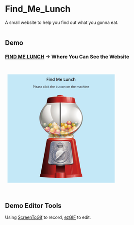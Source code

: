 # Find_Me_Lunch

A small website to help you find out what you gonna eat.
<br/>
<br/>

## Demo

### **[FIND ME LUNCH](http://www.yschen25.com/portfolio/findMeLunch/) -> Where You Can See the Website**
<br/>

<p align="enter">
   <img src="Find_Me_Lunch.gif" alt="Find_Me_Lunch" title="Find_Me_Lunch" width="70%">
</p>
<br/>

## Demo Editor Tools
Using [ScreenToGif](http://www.screentogif.com/) to record, [ezGIF](https://ezgif.com/) to edit.
